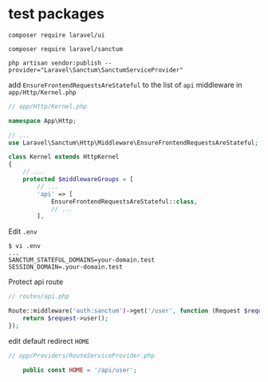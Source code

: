 # test packages

```
composer require laravel/ui

composer require laravel/sanctum

php artisan vendor:publish --provider="Laravel\Sanctum\SanctumServiceProvider"
```

add `EnsureFrontendRequestsAreStateful` to the list of `api` middleware in `app/Http/Kernel.php`

```php
// app/Http/Kernel.php

namespace App\Http;

// ...
use Laravel\Sanctum\Http\Middleware\EnsureFrontendRequestsAreStateful;

class Kernel extends HttpKernel
{
    // ...
    protected $middlewareGroups = [
        // ...
        'api' => [
            EnsureFrontendRequestsAreStateful::class,
            // ...
        ],
```

Edit `.env`

```
$ vi .env
...
SANCTUM_STATEFUL_DOMAINS=your-domain.test
SESSION_DOMAIN=.your-domain.test
```

Protect api route

```php
// routes/api.php

Route::middleware('auth:sanctum')->get('/user', function (Request $request) {
    return $request->user();
});
```


edit default redirect `HOME`

```php
// app/Providers/RouteServiceProvider.php

    public const HOME = '/api/user';
```

